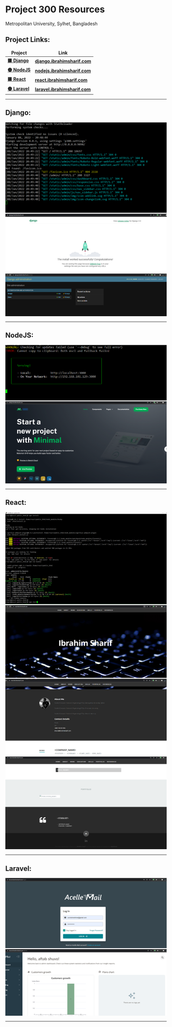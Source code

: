 # Project 300 Resources

Metropolitan University, Sylhet, Bangladesh

## Project Links:
<table>
  <thead align="center">
    <tr border: none;>
      <td><b>Project</b></td>
      <td><b>Link</b></td>
    </tr>
  </thead>
  <tbody>
    <tr>
      <td><a href="https://django.ibrahimsharif.com/"><b>🟨 Django</b></a></td>
      <td><a href="https://django.ibrahimsharif.com/"><b>django.ibrahimsharif.com</b></a></td>
    </tr>
      <tr>
      <td><a href="https://nodejs.ibrahimsharif.com/"><b>🟡 NodeJS</b></a></td>
      <td><a href="https://nodejs.ibrahimsharif.com/"><b>nodejs.ibrahimsharif.com</b></a></td>
    </tr>
    <tr>
      <td><a href="https://react.ibrahimsharif.com/"><b>🟨 React</b></a></td>
      <td><a href="https://react.ibrahimsharif.com/"><b>react.ibrahimsharif.com</b></a></td>
    </tr>
      <tr>
      <td><a href="https://laravel.ibrahimsharif.com/"><b>🟡 Laravel</b></a></td>
      <td><a href="https://laravel.ibrahimsharif.com/"><b>laravel.ibrahimsharif.com</b></a></td>
    </tr>
  </tbody>
</table>

<hr>


## Django:
<p align="center">
<img src="https://raw.githubusercontent.com/shuvoaftab/project300/main/images/django_terminal.png" alt="Django" />
<img src="https://raw.githubusercontent.com/shuvoaftab/project300/main/images/django_home.png" alt="Django" />
<img src="https://raw.githubusercontent.com/shuvoaftab/project300/main/images/django_backend.png" alt="Django" />
</p>

<hr>


## NodeJS:
<p align="center">
<img src="https://raw.githubusercontent.com/shuvoaftab/project300/main/images/nodejs_terminal.png" alt="NodeJS" />
<img src="https://raw.githubusercontent.com/shuvoaftab/project300/main/images/nodejs_home.png" alt="NodeJS" />
</p>

<hr>


## React:
<p align="center">
<img src="https://raw.githubusercontent.com/shuvoaftab/project300/main/images/react.png" alt="React" />
<img src="https://raw.githubusercontent.com/shuvoaftab/project300/main/images/react1.png" alt="React" />
<img src="https://raw.githubusercontent.com/shuvoaftab/project300/main/images/react2.png" alt="React" />
<img src="https://raw.githubusercontent.com/shuvoaftab/project300/main/images/react3.png" alt="React" />
</p>

<hr>


## Laravel:
<p align="center">
<img src="https://raw.githubusercontent.com/shuvoaftab/project300/main/images/laravel.png" alt="Laravel" />
<img src="https://raw.githubusercontent.com/shuvoaftab/project300/main/images/laravel_backend.png" alt="Laravel" />
</p>

<hr>